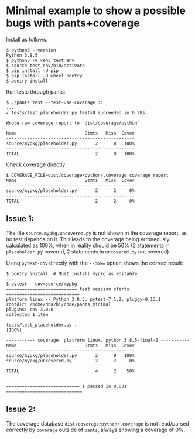 # Minimal example to show a possible bugs with pants+coverage

Install as follows:

    $ python3 --version
    Python 3.8.5
    $ python3 -m venv test_env
    $ source test_env/bin/activate
    $ pip install -U pip
    $ pip install -U wheel poetry
    $ poetry install

Run tests through pants:

    $ ./pants test --test-use-coverage ::
    ...
    ✓ tests/test_placeholder.py:tests0 succeeded in 0.28s.

    Wrote raw coverage report to `dist/coverage/python`

    Name                          Stmts   Miss  Cover
    -------------------------------------------------
    source/mypkg/placeholder.py       2      0   100%
    -------------------------------------------------
    TOTAL                             2      0   100%

Check coverage directly:

    $ COVERAGE_FILE=dist/coverage/python/.coverage coverage report
    Name                          Stmts   Miss  Cover
    -------------------------------------------------
    source/mypkg/placeholder.py       2      2     0%
    -------------------------------------------------
    TOTAL                             2      2     0%

## Issue 1:

The file `source/mypkg/uncovered.py` is not shown in the coverage report, as no test depends on it. This leads to
the coverage being erroneously calculated as 100%, when in reality should be 50% (2 statements in `placeholder.py`
covered, 2 statements in `uncovered.py` not covered).

Using `pytest-cov` directly with the `--cov=` option shows the correct result:

    $ poetry install  # Must install mypkg as editable
    ...
    $ pytest --cov=source/mypkg
    =========================== test session starts ============================
    platform linux -- Python 3.8.5, pytest-7.1.2, pluggy-0.13.1
    rootdir: /home/dba2hi/code/pants_minimal
    plugins: cov-3.0.0
    collected 1 item

    tests/test_placeholder.py .                                          [100%]

    ----------- coverage: platform linux, python 3.8.5-final-0 -----------
    Name                          Stmts   Miss  Cover
    -------------------------------------------------
    source/mypkg/placeholder.py       2      0   100%
    source/mypkg/uncovered.py         2      2     0%
    -------------------------------------------------
    TOTAL                             4      2    50%


    ============================ 1 passed in 0.03s =============================


## Issue 2:

The coverage database `dist/coverage/python/.coverage` is not read/parsed correctly by `coverage` outside of `pants`,
always showing a coverage of 0%.
